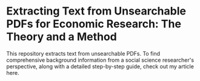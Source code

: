 # Extracting Text from Unsearchable PDFs for Economic Research: The Theory and a Method

This repository extracts text from unsearchable PDFs. To find comprehensive background information from a social science researcher's perspective, along with a detailed step-by-step guide, check out my article here.
